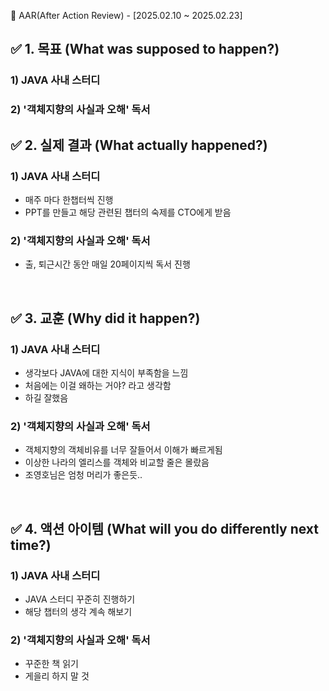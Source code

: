 📌 AAR(After Action Review) - [2025.02.10 ~ 2025.02.23]
## ✅ 1. 목표 (What was supposed to happen?)
### 1) JAVA 사내 스터디

### 2) '객체지향의 사실과 오해' 독서


## ✅ 2. 실제 결과 (What actually happened?)
### 1) JAVA 사내 스터디
- 매주 마다 한챕터씩 진행
- PPT를 만들고 해당 관련된 챕터의 숙제를 CTO에게 받음

### 2) '객체지향의 사실과 오해' 독서
- 출, 퇴근시간 동안 매일 20페이지씩 독서 진행

</br>

## ✅ 3. 교훈 (Why did it happen?)
### 1) JAVA 사내 스터디
- 생각보다 JAVA에 대한 지식이 부족함을 느낌
- 처음에는 이걸 왜하는 거야? 라고 생각함
- 하길 잘했음

### 2) '객체지향의 사실과 오해' 독서
- 객체지향의 객체비유를 너무 잘들어서 이해가 빠르게됨
- 이상한 나라의 엘리스를 객체와 비교할 줄은 몰랐음
- 조영호님은 엄청 머리가 좋은듯..

</br>

## ✅ 4. 액션 아이템 (What will you do differently next time?)
### 1) JAVA 사내 스터디
- JAVA 스터디 꾸준히 진행하기
- 해당 챕터의 생각 계속 해보기

### 2) '객체지향의 사실과 오해' 독서
- 꾸준한 책 읽기
- 게을리 하지 말 것

